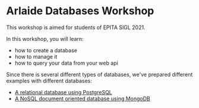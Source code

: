 # Arlaide Databases Workshop

This workshop is aimed for students of EPITA SIGL 2021.

In this workshop, you will learn:
- how to create a database
- how to manage it
- how to query your data from your web api

Since there is several different types of databases, we've prepared different examples with different databases:
- [A relational database using PostgreSQL](postgresql/)
- [A NoSQL document oriented database using MongoDB](mongodb/)


